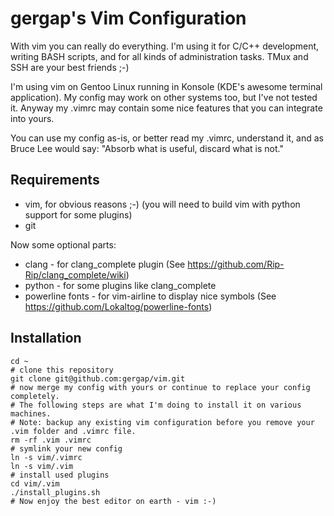 gergap's Vim Configuration
==========================

With vim you can really do everything. I'm using it for C/C++ development,
writing BASH scripts, and for all kinds of administration tasks. TMux and SSH are
your best friends ;-)

I'm using vim on Gentoo Linux running in Konsole (KDE's awesome terminal application).
My config may work on other systems too, but I've not tested it.
Anyway my .vimrc may contain some nice features that you can integrate into yours.

You can use my config as-is, or better read my .vimrc, understand it, and as
Bruce Lee would say: "Absorb what is useful, discard what is not."

Requirements
------------

* vim, for obvious reasons ;-) (you will need to build vim with python support for some plugins)
* git

Now some optional parts:

* clang - for clang_complete plugin (See https://github.com/Rip-Rip/clang_complete/wiki)
* python - for some plugins like clang_complete
* powerline fonts - for vim-airline to display nice symbols (See https://github.com/Lokaltog/powerline-fonts)

Installation
------------

    cd ~
    # clone this repository
    git clone git@github.com:gergap/vim.git
    # now merge my config with yours or continue to replace your config completely.
    # The following steps are what I'm doing to install it on various machines.
    # Note: backup any existing vim configuration before you remove your .vim folder and .vimrc file.
    rm -rf .vim .vimrc
    # symlink your new config
    ln -s vim/.vimrc
    ln -s vim/.vim
    # install used plugins
    cd vim/.vim
    ./install_plugins.sh
    # Now enjoy the best editor on earth - vim :-)

